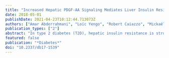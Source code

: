 ```yaml
---
title: "Increased Hepatic PDGF-AA Signaling Mediates Liver Insulin Resistance in Obesity Associated Type 2 Diabetes"
date: 2018-05-01
publishDate: 2021-04-23T10:12:44.713073Z
authors: ["Amar Abderrahmani", "Loïc Yengo", "Robert Caiazzo", "Mickaël Canouil", "Stéphane Cauchi", "Violeta Raverdy", "Valérie Plaisance", "Valérie Pawlowski", "Stéphane Lobbens", "Julie Maillet", "Laure Rolland", "Raphael Boutry", "Gurvan Queniat", "Maxime Kwapich", "Mathie Tenenbaum", "Julien Bricambert", "Sophie Saussenthaler", "Elodie Anthony", "Pooja Jha", "Julien Derop", "Olivier Sand", "Iandry Rabearivelo", "Audrey Leloire", "Marie Pigeyre", "Martine Daujat-Chavanieu", "Sabine Gerbal-Chaloin", "Tasnim Dayeh", "Guillaume Lassailly", "Philippe Mathurin", "Bart Staels", "Johan Auwerx", "Annette Schürmann", "Catherine Postic", "Clemens Schafmayer", "Jochen Hampe", "Amélie Bonnefond", "François Pattou", "Philippe Froguel"]
publication_types: ["2"]
abstract: "In type 2 diabetes (T2D), hepatic insulin resistance is strongly associated with non-alcoholic fatty liver disease (NAFLD). In this study, we hypothesized that DNA methylome of livers from patients with T2D, when compared to livers of individuals with normal plasma glucose levels, can unveil some mechanism of hepatic insulin resistance that could link to NAFLD. Using DNA methylome and transcriptome analyses of livers from obese individuals, we found that both hypomethylation at a CpG site in PDGFA (encoding platelet derived growth factor alpha) and PDGFA overexpression are associated with increased T2D risk, hyperinsulinemia, increased insulin resistance and increased steatohepatitis risk. Both genetic risk score studies and human cell modeling pointed to a causative impact of high insulin levels on PDGFA CpG site hypomethylation, PDGFA overexpression, and increased PDGF-AA secretion from liver. We found that PDGF-AA secretion further stimulates its own expression through protein kinase C activity and contributes to insulin resistance through decreased expression of both insulin receptor substrate 1 and of insulin receptor. Importantly, hepatocyte insulin sensitivity can be restored by PDGF-AA blocking antibodies, PDGF receptor inhibitors and by metformin opening therapeutic avenues. Therefore, in the liver of obese patients with T2D, the increased PDGF-AA signaling contributes to insulin resistance, opening new therapeutic avenues against T2D and possibly NAFLD."
featured: false
publication: "*Diabetes*"
doi: "10.2337/db17-1539"
---
```


